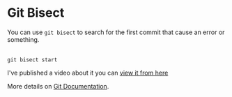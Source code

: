 # Git Bisect

You can use `git bisect` to search for the first commit that cause an error or something.

\
`git bisect start`

I've published a video about it you can [view it from here](https://youtu.be/bkxvSQ0WMuE)

More details on [Git Documentation](https://git-scm.com/docs/git-bisect).
